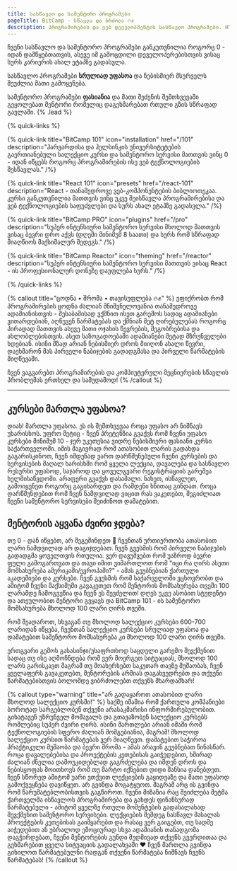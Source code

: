 ```yaml
---
title: სასწავლო და სამენტორო პროგრამები
pageTitle: BitCamp - სწავლა და ბრძოლა 🔥✊
description: პროგრამირების და ვებ დეველოპმენტის სასწავლო პროგრამები. HTML, CSS, JavaScript, Python, Frontend, Backend.
---
```


ჩვენი სასწავლო და სამენტორო პროგრამები განკუთვნილია როგორც 0 - იდან დამწყებთათვის, ასევე იმ გამოცდილი დეველოპერებისთვის ვისაც სურს კარიერის ახალ ეტაპზე გადასვლა. 

სასწავლო პროგრამები **სრულიად უფასოა** და ნებისმიერ მსურველს შეუძლია მათი გამოყენება. 

სამენტორო პროგრამები **ფასიანია** და მათი შეძენის შემთხვევაში გეყოლებათ მენტორი რომელიც დაგეხმარებათ რთული გზის სწრაფად გავლაში. 
{% .lead %}

{% quick-links %}

{% quick-link title="BitCamp 101" icon="installation" href="/101" description="ჰარვარდისა და ჰელსინკის უნივერსიტეტების გაერთიანებული სალექციო კურსი და სამენტორო სერვისი მათთვის ვინც 0 - იდან იწყებს როგორც პროგრამირების ისე ვებ ტექნოლოგიების შესწავლას." /%}

{% quick-link title="React 101" icon="presets" href="/react-101" description="React - თანამედროვე ვებ-კომპონენტების ბიბლიოთეკაა.  კურსი განკუთვნილია მათთვის ვინც უკვე შეისწავლა პროგრამირებისა და ვებ ტექნოლოგიების საფუძვლები და სურს ახალ ეტაპზე გადასვლა." /%}

{% quick-link title="BitCamp PRO" icon="plugins" href="/pro" description="სუპერ ინტენსიური სამენტორო სერვისი მხოლოდ მათთვის ვისაც ბევრი დრო აქვს (დღეში მინიმუმ 8 საათი) და სურს რომ სწრაფად მიაღწიოს მაქსიმალურ შედეგს." /%}

{% quick-link title="BitCamp Reactor" icon="theming" href="/reactor" description="სუპერ ინტენსიური სამენტორო სერვისი მათთვის ვისაც React - ის პროფესიონალურ დონეზე დაუფლება სურს." /%}

{% /quick-links %}



{% callout title="ცოდნა • შრომა • თავისუფლება 🔥✊" %}
ვფიქრობთ რომ პროგრამირების ცოდნა ძალიან მნიშვნელოვანია თანამედროვე ადამიანისთვის - შესაბამისად ვქმნით ისეთ გარემოს სადაც ადამიანები ვითარდებიან, აღწევენ წარმატებას და ქმნიან მეტ ღირებულებას როგორც პირადად მათთვის ასევე მათი ოჯახის წევრების, მეგობრებისა და ახლობლებისთვის. ასეთ საზოგადოებაში ადამიანები მეტად მზრუნველები ხდებიან. ისინი მზად არიან ნებისმიერ დროს მიიღონ ახალი წევრი, დაეხმარონ მას პირველი ნაბიჯების გადადგმასა და პირველი წარმატების მიღწევაში. 

ჩვენ ვაგვარებთ პროგრამირების და კომპიუტერული მეცნიერების სწავლის პრობლემას ერთხელ და სამუდამოდ!
{% /callout %}

---

## კურსები მართლა უფასოა?

დიახ! მართლა უფასოა.   ეს ის შემთხვევაა როცა უფასო არ ნიშნავს უხარისხოს. უფრო მეტიც - ჩვენ პრეტენზია გვაქვს რომ ჩვენი უფასო კურსები მინიმუმ 10 - ჯერ უკეთესია ვიდრე ნებისმიერი ფასიანი კურსი საქართველოში. იმის მაგივრად რომ ათასობით ლარის გადახდა გაგარისკინოთ, ჩვენ იმდენად ვართ დარწმუნებული ჩვენი კურსების და სერვისების მაღალ ხარისხში რომ ყველა ლექცია, დავალება და სასწავლო რესურსი უფასოდ, საჯაროდ და ყოველგვარი რეგისტრაციის გარეშეა ხელმისაწვდომი. არაფერი გვაქვს დასამალი. ნახეთ, ისწავლეთ, გამოიყენეთ როგორც გაგიხარდეთ და რამდენი ხნითაც გინდათ. როცა დარწმუნდებით რომ ჩვენ ნამდვილად ვიცით რას ვაკეთებთ, შეგიძლიათ ჩვენი სამენტორო სერვისები შეიძინოთ დამატებით. 

## მენტორის აყვანა ძვირი ჯდება?

თუ 0 - დან იწყებთ, არ შეგეშინდეთ 🙏 ჩვენთან ურთიერთობა ათასობით ლარი ნამდვილად არ დაგიჯდებათ. ჩვენ გვესმის რომ პირველი ნაბიჯების გადადგმა ყოველთვის რთულია. ვერ დავუშვებთ რომ უაზროდ ბევრი ფული გამოგართვათ და თავი იმით ვიმართლოთ რომ "იცი რა ღირს ასეთი მომსახურება ამერიკაში/ევროპაში?" - ამას გეუბნებიან ქართული აკადემიები და კურსები. ჩვენ გვესმის რომ საქარველოში ვცხოვრობთ და ამიტომ ჩვენი მაქსიმუმი გავაკეთეთ რომ მენტორის მომსახურება თვეში 100 ლარამდე ჩამოგვეწია და ჩვენ ეს შევძელით! დღეს უკვე ასობით სტუდენტი და ათეულობით მენტორი გვყავს და BitCamp 101 - ის სამენტორო მომსახურება მხოლოდ 100 ლარი ღირს თვეში. 

რომ შეადაროთ, სხვაგან თუ მხოლოდ სალექციო კურსები 600-700 ლარიდან იწყება, ჩვენთან სალექციო კურსები სრულიად უფასოა და დამატებით სამენტორო მომსახურება კი მხოლოდ 100 ლარი ღირს თვეში.

ერთგვარი გემოს გასასინჯი/უსაფრთხოდ საცდელი გარემო შევქმენით სადაც თუ ისე აღმოჩნდება რომ ვერ მოერგეთ სიტუაციას, მხოლოდ 100 ლარს გარისკავთ მაგრამ თუ მოახერხებთ საკუთარ თავზე მუშაობას, ჩვენ ყველაფერს გავაკეთებთ, მენტორების არმიას დაგახვედრებთ და თქვენი წარმატებისთვის ბოლომდე ვიბრძოლებთ თქვენს მხარდამხარ!

{% callout type="warning" title="არ გადაყაროთ ათასობით ლარი მხოლოდ სალექციო კურსში!" %}
საქმე იმაშია რომ ქართული კომპანიები ბოროტად სარგებლობენ თქვენი არასაკმარისი ინფორმირებულობით. გიხატავენ უზრუნველ მომავალს და გთავაზობენ სალექციო კურსებს რომლებიც სუპერ ძვირი ღირს. ისინი მართლები არიან იმაში რომ ტექნოლოგიების სფერო ძალიან მომგებიანია, მაგრამ! მხოლოდ სალექციო კურსით წარმატებას ვერ მიაღწევთ. დამატებით საჭიროა პრაქტიკული მუშაობა და ბევრი შრომა - ამას არავინ გეუბნებათ წინასწარ. როცა დავალებებისა და პროექტების კეთებისას გაიჭედებით, ხშირად ძალიან ძნელია დამოუკიდებლად გაგრძელება და იმდენ დროს და ნებისყოფას მოითხოვს რომ თუ მარტო იქნებით დიდი შანსია დანებდეთ. ჩვენ სწორედ ამიტომ უარი ვთქვით ლექციების გაყიდვაზე და მათი უფასოდ გამოქვეყნება დავიწყეთ. არ გვინდა მოგატყუოთ. მაგრამ არც ის გვინდა რომ წარუმატებლობისთვის გაგწიროთ. ჩვენი მიზანია რაც შეიძლება მეტმა ქართველმა ისწავლოს პროგრამირება და გახდეს ფინანსურად წარმატებული - ამიტომ ყველზე რთული მომენტების გადასალახად შევქმენით სამენტორო სერვისები. ლექციების შემდეგ ნასწავლ მასალას პროექტების კეთებისას გაიმყარებთ და რასაც ვერ გაიგებთ, თუ სადმე აიჭედებით ან უბრალოდ ემოციურად სხვა ადამიანის თანადგომა დაგჭირდებათ, ჩვენი მენტორების გუნდი მუდმივად თქვენს გვერდითაა და გეხმარებით ყველა სიტუაციის გადალახვაში ❤️ ჩვენ მართლა გვინდა გიხილოთ წარმატებულნი რადგან თქვენი წარმატება ნიშნავს ჩვენს წარმატებას!
{% /callout %}
